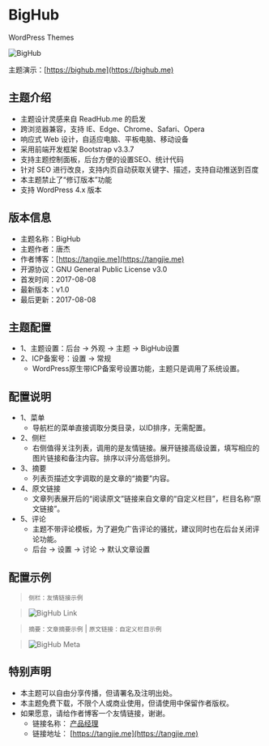 # BigHub

WordPress Themes

![BigHub](https://tangjie.me/media/themes/BigHub.jpg)

主题演示：[https://bighub.me](https://bighub.me)

## 主题介绍
* 主题设计灵感来自 ReadHub.me 的启发
* 跨浏览器兼容，支持 IE、Edge、Chrome、Safari、Opera
* 响应式 Web 设计，自适应电脑、平板电脑、移动设备
* 采用前端开发框架 Bootstrap v3.3.7
* 支持主题控制面板，后台方便的设置SEO、统计代码
* 针对 SEO 进行改良，支持内页自动获取关键字、描述，支持自动推送到百度
* 本主题禁止了“修订版本”功能
* 支持 WordPress 4.x 版本

## 版本信息
* 主题名称：BigHub
* 主题作者：唐杰
* 作者博客：[https://tangjie.me](https://tangjie.me)
* 开源协议：GNU General Public License v3.0
* 首发时间：2017-08-08
* 最新版本：v1.0
* 最后更新：2017-08-08

## 主题配置
* 1、主题设置：后台 -> 外观 -> 主题 -> BigHub设置
* 2、ICP备案号：设置 -> 常规
    *  WordPress原生带ICP备案号设置功能，主题只是调用了系统设置。

## 配置说明
* 1、菜单
    *  导航栏的菜单直接调取分类目录，以ID排序，无需配置。
* 2、侧栏
    *  右侧值得关注列表，调用的是友情链接。展开链接高级设置，填写相应的图片链接和备注内容。排序以评分高低排列。
* 3、摘要
    *  列表页描述文字调取的是文章的“摘要”内容。
* 4、原文链接
    *  文章列表展开后的“阅读原文”链接来自文章的“自定义栏目”，栏目名称“原文链接”。
* 5、评论
    *  主题不带评论模板，为了避免广告评论的骚扰，建议同时也在后台关闭评论功能。
    *  后台 -> 设置 -> 讨论 -> 默认文章设置

## 配置示例

> `侧栏：友情链接示例`

> ![BigHub Link](https://tangjie.me/media/themes/bighub-link.png)

> `摘要：文章摘要示例` | `原文链接：自定义栏目示例`

> ![BigHub Meta](https://tangjie.me/media/themes/bighub-meta.png)

## 特别声明
* 本主题可以自由分享传播，但请署名及注明出处。
* 本主题免费下载，不限个人或商业使用，但请使用中保留作者版权。
* 如果愿意，请给作者博客一个友情链接，谢谢。
    *  链接名称： [产品经理](https://tangjie.me)
    *  链接地址： [https://tangjie.me](https://tangjie.me)
